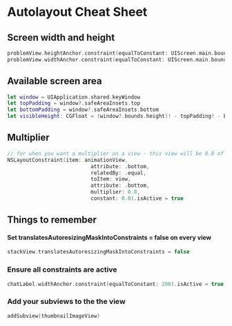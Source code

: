 # Autolayout Cheat Sheet

## Screen width and height

```swift
problemView.heightAnchor.constraint(equalToConstant: UIScreen.main.bounds.height).isActive = true
problemView.widthAnchor.constraint(equalToConstant: UIScreen.main.bounds.width).isActive = true
```
## Available screen area

```swift
let window = UIApplication.shared.keyWindow
let topPadding = window?.safeAreaInsets.top
let bottomPadding = window?.safeAreaInsets.bottom
let visibleHeight: CGFloat = (window?.bounds.height)! - topPadding! - bottomPadding!
```

## Multiplier

```swift
// for when you want a multiplier on a view - this view will be 0.8 of the bottom view
NSLayoutConstraint(item: animationView,
                           attribute: .bottom,
                           relatedBy: .equal,
                           toItem: view,
                           attribute: .bottom,
                           multiplier: 0.8,
                           constant: 0.0).isActive = true
```

## Things to remember

#### Set translatesAutoresizingMaskIntoConstraints = false on every view

```swift
stackView.translatesAutoresizingMaskIntoConstraints = false
```

### Ensure all constraints are active

```swift
chatLabel.widthAnchor.constraint(equalToConstant: 200).isActive = true
```

### Add your subviews to the the view

```swift
addSubview(thumbnailImageView)
```
